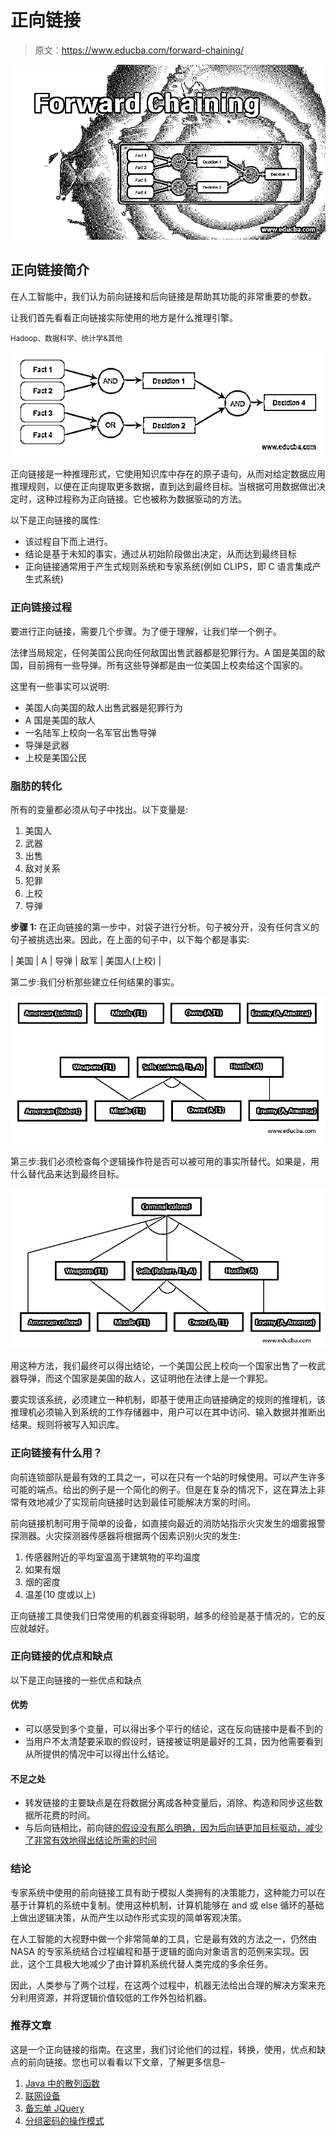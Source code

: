 # 正向链接

> 原文：<https://www.educba.com/forward-chaining/>

![Forward Chaining](img/b115dc1e96e8f7e202163aa367d7e7f2.png)



## 正向链接简介

在人工智能中，我们认为前向链接和后向链接是帮助其功能的非常重要的参数。

让我们首先看看正向链接实际使用的地方是什么推理引擎。

<small>Hadoop、数据科学、统计学&其他</small>

![Forward Chaining3](img/d4d1d6f9eab3dbabe9067d4110f4a5db.png)



正向链接是一种推理形式，它使用知识库中存在的原子语句，从而对给定数据应用推理规则，以便在正向提取更多数据，直到达到最终目标。当根据可用数据做出决定时，这种过程称为正向链接。它也被称为数据驱动的方法。

以下是正向链接的属性:

*   该过程自下而上进行。
*   结论是基于未知的事实，通过从初始阶段做出决定，从而达到最终目标
*   正向链接通常用于产生式规则系统和专家系统(例如 CLIPS，即 C 语言集成产生式系统)

### 正向链接过程

要进行正向链接，需要几个步骤。为了便于理解，让我们举一个例子。

法律当局规定，任何美国公民向任何敌国出售武器都是犯罪行为。A 国是美国的敌国，目前拥有一些导弹。所有这些导弹都是由一位美国上校卖给这个国家的。

这里有一些事实可以说明:

*   美国人向美国的敌人出售武器是犯罪行为
*   A 国是美国的敌人
*   一名陆军上校向一名军官出售导弹
*   导弹是武器
*   上校是美国公民

### 脂肪的转化

所有的变量都必须从句子中找出。以下变量是:

1.  美国人
2.  武器
3.  出售
4.  敌对关系
5.  犯罪
6.  上校
7.  导弹

**步骤 1:** 在正向链接的第一步中，对袋子进行分析。句子被分开，没有任何含义的句子被挑选出来。因此，在上面的句子中，以下每个都是事实:

| 美国 | A | 导弹 | 敌军 | 美国人(上校) |

第二步:我们分析那些建立任何结果的事实。

![Forward Chaining1](img/ad67d5974205f27abae4f6286fb06d3d.png)



第三步:我们必须检查每个逻辑操作符是否可以被可用的事实所替代。如果是，用什么替代品来达到最终目标。

![Forward Chaining2](img/b9e06dbad492a8d7aedd563ef3b1e177.png)



用这种方法，我们最终可以得出结论，一个美国公民上校向一个国家出售了一枚武器导弹，而这个国家是美国的敌人，这证明他在法律上是一个罪犯。

要实现该系统，必须建立一种机制，即基于使用正向链接确定的规则的推理机，该推理机必须输入到系统的工作存储器中，用户可以在其中访问、输入数据并推断出结果。规则将被写入知识库。

### 正向链接有什么用？

向前连锁部队是最有效的工具之一，可以在只有一个站的时候使用。可以产生许多可能的端点。给出的例子是一个简化的例子。但是在复杂的情况下，这在算法上非常有效地减少了实现前向链接时达到最佳可能解决方案的时间。

前向链接机制可用于简单的设备，如直接向最近的消防站指示火灾发生的烟雾报警探测器。火灾探测器传感器将根据两个因素识别火灾的发生:

1.  传感器附近的平均室温高于建筑物的平均温度
2.  如果有烟
3.  烟的密度
4.  温差(10 度或以上)

正向链接工具使我们日常使用的机器变得聪明，越多的经验是基于情况的，它的反应就越好。

### 正向链接的优点和缺点

以下是正向链接的一些优点和缺点

#### 优势

*   可以感受到多个变量，可以得出多个平行的结论，这在反向链接中是看不到的
*   当用户不太清楚要采取的假设时，链接被证明是最好的工具，因为他需要看到从所提供的情况中可以得出什么结论。

#### 不足之处

*   转发链接的主要缺点是在将数据分离成各种变量后，消除、构造和同步这些数据所花费的时间。
*   与后向链相比，前向链[的假设没有那么明确，因为后向链更加目标驱动，减少了非常有效地得出结论所需的时间](https://www.educba.com/backward-chaining/)

### 结论

专家系统中使用的前向链接工具有助于模拟人类拥有的决策能力，这种能力可以在基于计算机的系统中复制。使用这种机制，计算机能够在 and 或 else 循环的基础上做出逻辑决策，从而产生以动作形式实现的简单客观决策。

在人工智能的大视野中做一个非常简单的工具，它是最有效的方法之一，仍然由 NASA 的专家系统结合过程编程和基于逻辑的面向对象语言的范例来实现。因此，这个工具极大地减少了由计算机系统代替人类完成的多余任务。

因此，人类参与了两个过程，在这两个过程中，机器无法给出合理的解决方案来充分利用资源，并将逻辑价值较低的工作外包给机器。

### 推荐文章

这是一个正向链接的指南。在这里，我们讨论他们的过程，转换，使用，优点和缺点的前向链接。您也可以看看以下文章，了解更多信息–

1.  [Java 中的散列函数](https://www.educba.com/hashing-function-in-java/)
2.  [联网设备](https://www.educba.com/networking-devices/)
3.  [备忘单 JQuery](https://www.educba.com/cheat-sheet-jquery/)
4.  [分组密码的操作模式](https://www.educba.com/block-cipher-modes-of-operation/)






